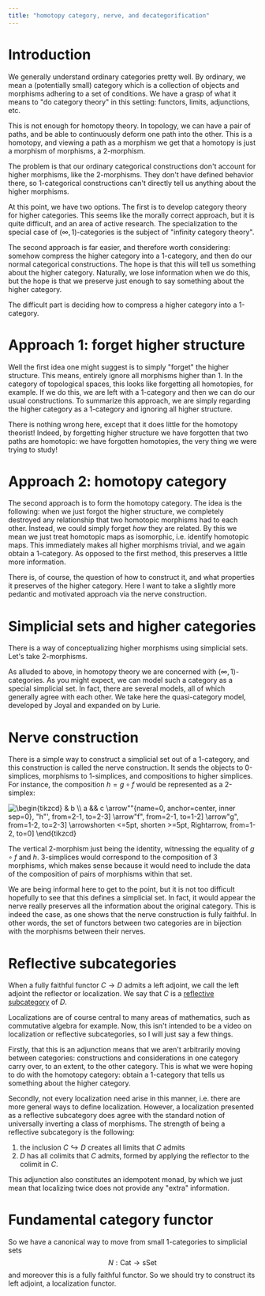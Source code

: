 ```yaml
---
title: "homotopy category, nerve, and decategorification"
---
```


# Introduction

We generally understand ordinary categories pretty well. By ordinary, we mean a (potentially small) category which is a collection of objects and morphisms adhering to a set of conditions. We have a grasp of what it means to "do category theory" in this setting: functors, limits, adjunctions, etc. 

This is not enough for homotopy theory. In topology, we can have a pair of paths, and be able to continuously deform one path into the other. This is a homotopy, and viewing a path as a morphism we get that a homotopy is just a morphism of morphisms, a 2-morphism.

The problem is that our ordinary categorical constructions don't account for higher morphisms, like the 2-morphisms. They don't have defined behavior there, so 1-categorical constructions can't directly tell us anything about the higher morphisms.

At this point, we have two options. The first is to develop category theory for higher categories. This seems like the morally correct approach, but it is quite difficult, and an area of active research. The specialization to the special case of $(\infty,1)$-categories is the subject of "infinity category theory".

The second approach is far easier, and therefore worth considering: somehow compress the higher category into a 1-category, and then do our normal categorical constructions. The hope is that this will tell us something about the higher category. Naturally, we lose information when we do this, but the hope is that we preserve just enough to say something about the higher category.

The difficult part is deciding how to compress a higher category into a 1-category.

# Approach 1: forget higher structure
Well the first idea one might suggest is to simply "forget" the higher structure. This means, entirely ignore all morphisms higher than 1. In the category of topological spaces, this looks like forgetting all homotopies, for example. If we do this, we are left with a 1-category and then we can do our usual constructions. To summarize this approach, we are simply regarding the higher category as a 1-category and ignoring all higher structure.

There is nothing wrong here, except that it does little for the homotopy theorist! Indeed, by forgetting higher structure we have forgotten that two paths are homotopic: we have forgotten homotopies, the very thing we were trying to study!

# Approach 2: homotopy category
The second approach is to form the homotopy category. The idea is the following: when we just forgot the higher structure, we completely destroyed any relationship that two homotopic morphisms had to each other. Instead, we could simply forget *how* they are related. By this we mean we just treat homotopic maps as isomorphic, i.e. identify homotopic maps. This immediately makes all higher morphisms trivial, and we again obtain a 1-category. As opposed to the first method, this preserves a little more information. 

There is, of course, the question of how to construct it, and what properties it preserves of the higher category. Here I want to take a slightly more pedantic and motivated approach via the nerve construction.

# Simplicial sets and higher categories
There is a way of conceptualizing higher morphisms using simplicial sets. Let's take 2-morphisms. 

As alluded to above, in homotopy theory we are concerned with $(\infty,1)$-categories. As you might expect, we can model such a category as a special simplicial set. In fact, there are several models, all of which generally agree with each other. We take here the quasi-category model, developed by Joyal and expanded on by Lurie.

# Nerve construction
There is a simple way to construct a simplicial set out of a 1-category, and this construction is called the nerve construction. It sends the objects to 0-simplices, morphisms to 1-simplices, and compositions to higher simplices. For instance, the composition $h=g\circ f$ would be represented as a 2-simplex:


<img align="center" src="https://i.upmath.me/svg/%5Cbegin%7Btikzcd%7D%0A%09%26%20b%20%5C%5C%0A%09a%20%26%26%20c%0A%09%5Carrow%5B%22%22%7Bname%3D0%2C%20anchor%3Dcenter%2C%20inner%20sep%3D0%7D%2C%20%22h%22'%2C%20from%3D2-1%2C%20to%3D2-3%5D%0A%09%5Carrow%5B%22f%22%2C%20from%3D2-1%2C%20to%3D1-2%5D%0A%09%5Carrow%5B%22g%22%2C%20from%3D1-2%2C%20to%3D2-3%5D%0A%09%5Carrow%5Bshorten%20%3C%3D5pt%2C%20shorten%20%3E%3D5pt%2C%20Rightarrow%2C%20from%3D1-2%2C%20to%3D0%5D%0A%5Cend%7Btikzcd%7D" alt="\begin{tikzcd}
	&amp; b \\
	a &amp;&amp; c
	\arrow&quot;&quot;{name=0, anchor=center, inner sep=0}, &quot;h&quot;', from=2-1, to=2-3]
	\arrow&quot;f&quot;, from=2-1, to=1-2]
	\arrow&quot;g&quot;, from=1-2, to=2-3]
	\arrowshorten &lt;=5pt, shorten &gt;=5pt, Rightarrow, from=1-2, to=0]
\end{tikzcd}" />

The vertical 2-morphism just being the identity, witnessing the equality of $g\circ f$ and $h$. 3-simplices would correspond to the composition of 3 morphisms, which makes sense because it would need to include the data of the composition of pairs of morphisms within that set.

We are being informal here to get to the point, but it is not too difficult hopefully to see that this defines a simplicial set. In fact, it would appear the nerve really preserves all the information about the original category. This is indeed the case, as one shows that the nerve construction is fully faithful. In other words, the set of functors between two categories are in bijection with the morphisms between their nerves.

# Reflective subcategories
When a fully faithful functor $C\to D$ admits a left adjoint, we call the left adjoint the reflector or localization. We say that $C$ is a [reflective subcategory](<notes/ntpy/Definitions/Category theory/reflective subcategory.md>) of $D$. 

Localizations are of course central to many areas of mathematics, such as commutative algebra for example. Now, this isn't intended to be a video on localization or reflective subcategories, so I will just say a few things. 

Firstly, that this is an adjunction means that we aren't arbitrarily moving between categories: constructions and considerations in one category carry over, to an extent, to the other category. This is what we were hoping to do with the homotopy category: obtain a 1-category that tells us something about the higher category.

Secondly, not every localization need arise in this manner, i.e. there are more general ways to define localization. However, a localization presented as a reflective subcategory does agree with the standard notion of universally inverting a class of morphisms. The strength of being a reflective subcategory is the following:

1. the inclusion $C\hookrightarrow D$ creates all limits that $C$ admits
2. $D$ has all colimits that $C$ admits, formed by applying the reflector to the colimit in $C$.

This adjunction also constitutes an idempotent monad, by which we just mean that localizing twice does not provide any "extra" information.

# Fundamental category functor
So we have a canonical way to move from small 1-categories to simplicial sets $$N:\text{Cat}\longrightarrow \text{sSet}$$ and moreover this is a fully faithful functor. So we should try to construct its left adjoint, a localization functor.